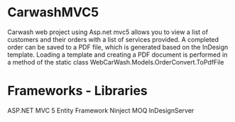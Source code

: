 # CarwashMVC5
Carwash web project using Asp.net mvc5 allows you to view a list of customers and 
their orders with a list of services provided.
  A completed order can be saved to a PDF file, 
  which is generated based on the InDesign template.
Loading a template and creating a PDF document is 
performed in a method of the static class WebCarWash.Models.OrderConvert.ToPdfFile
  
# Frameworks - Libraries  
ASP.NET MVC 5
Entity Framework
Ninject
MOQ
InDesignServer

